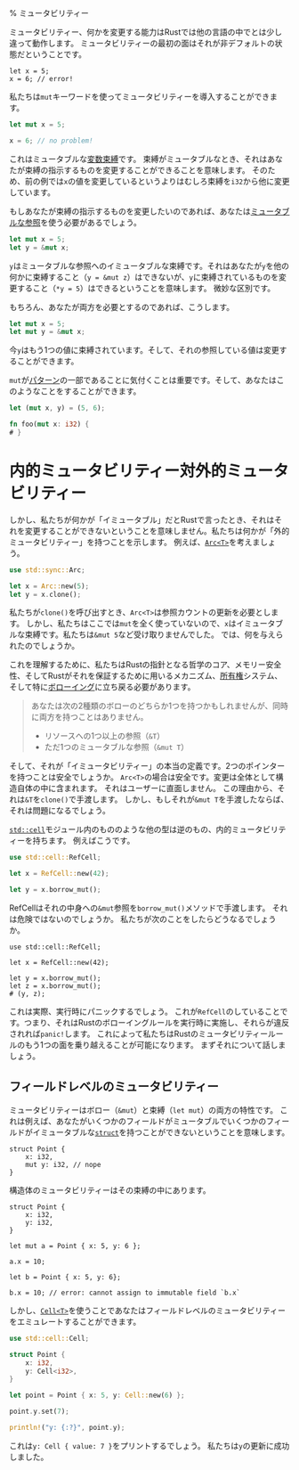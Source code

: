 % ミュータビリティー

ミュータビリティー、何かを変更する能力はRustでは他の言語の中でとは少し違って動作します。
ミュータビリティーの最初の面はそれが非デフォルトの状態だということです。

```rust,ignore
let x = 5;
x = 6; // error!
```

私たちは`mut`キーワードを使ってミュータビリティーを導入することができます。

```rust
let mut x = 5;

x = 6; // no problem!
```

これはミュータブルな[変数束縛][vb]です。
束縛がミュータブルなとき、それはあなたが束縛の指示するものを変更することができることを意味します。
そのため、前の例では`x`の値を変更しているというよりはむしろ束縛を`i32`から他に変更しています。

[vb]: variable-bindings.html

もしあなたが束縛の指示するものを変更したいのであれば、あなたは[ミュータブルな参照][mr]を使う必要があるでしょう。

```rust
let mut x = 5;
let y = &mut x;
```

[mr]: references-and-borrowing.html

`y`はミュータブルな参照へのイミュータブルな束縛です。それはあなたが`y`を他の何かに束縛すること（`y = &mut z`）はできないが、`y`に束縛されているものを変更すること（`*y = 5`）はできるということを意味します。
微妙な区別です。

もちろん、あなたが両方を必要とするのであれば、こうします。

```rust
let mut x = 5;
let mut y = &mut x;
```

今`y`はもう1つの値に束縛されています。そして、それの参照している値は変更することができます。

`mut`が[パターン][pattern]の一部であることに気付くことは重要です。そして、あなたはこのようなことをすることができます。

```rust
let (mut x, y) = (5, 6);

fn foo(mut x: i32) {
# }
```

[pattern]: patterns.html

# 内的ミュータビリティー対外的ミュータビリティー

しかし、私たちが何かが「イミュータブル」だとRustで言ったとき、それはそれを変更することができないということを意味しません。私たちは何かが「外的ミュータビリティー」を持つことを示します。
例えば、[`Arc<T>`][arc]を考えましょう。

```rust
use std::sync::Arc;

let x = Arc::new(5);
let y = x.clone();
```

[arc]: ../std/sync/struct.Arc.html

私たちが`clone()`を呼び出すとき、`Arc<T>`は参照カウントの更新を必要とします。
しかし、私たちはここでは`mut`を全く使っていないので、`x`はイミュータブルな束縛です。私たちは`&mut 5`など受け取りませんでした。
では、何を与えられたのでしょうか。

これを理解するために、私たちはRustの指針となる哲学のコア、メモリー安全性、そしてRustがそれを保証するために用いるメカニズム、[所有権][ownership]システム、そして特に[ボローイング][borrowing]に立ち戻る必要があります。

> あなたは次の2種類のボローのどちらか1つを持つかもしれませんが、同時に両方を持つことはありません。
>
> * リソースへの1つ以上の参照（`&T`）
> * ただ1つのミュータブルな参照（`&mut T`）

[ownership]: ownership.html
[borrowing]: references-and-borrowing.html#borrowing

そして、それが「イミュータビリティー」の本当の定義です。2つのポインターを持つことは安全でしょうか。
`Arc<T>`の場合は安全です。変更は全体として構造自体の中に含まれます。
それはユーザーに直面しません。
この理由から、それは`&T`を`clone()`で手渡します。
しかし、もしそれが`&mut T`を手渡したならば、それは問題になるでしょう。

[`std::cell`][stdcell]モジュール内のもののような他の型は逆のもの、内的ミュータビリティーを持ちます。
例えばこうです。

```rust
use std::cell::RefCell;

let x = RefCell::new(42);

let y = x.borrow_mut();
```

[stdcell]: ../std/cell/index.html

RefCellはそれの中身への`&mut`参照を`borrow_mut()`メソッドで手渡します。
それは危険ではないのでしょうか。
私たちが次のことをしたらどうなるでしょうか。

```rust,ignore
use std::cell::RefCell;

let x = RefCell::new(42);

let y = x.borrow_mut();
let z = x.borrow_mut();
# (y, z);
```

これは実際、実行時にパニックするでしょう。
これが`RefCell`のしていることです。つまり、それはRustのボローイングルールを実行時に実施し、それらが違反されれば`panic!`します。
これによって私たちはRustのミュータビリティールールのもう1つの面を乗り越えることが可能になります。
まずそれについて話しましょう。

## フィールドレベルのミュータビリティー

ミュータビリティーはボロー（`&mut`）と束縛（`let mut`）の両方の特性です。
これは例えば、あなたがいくつかのフィールドがミュータブルでいくつかのフィールドがイミュータブルな[`struct`][struct]を持つことができないということを意味します。

```rust,ignore
struct Point {
    x: i32,
    mut y: i32, // nope
}
```

構造体のミュータビリティーはその束縛の中にあります。

```rust,ignore
struct Point {
    x: i32,
    y: i32,
}

let mut a = Point { x: 5, y: 6 };

a.x = 10;

let b = Point { x: 5, y: 6};

b.x = 10; // error: cannot assign to immutable field `b.x`
```

[struct]: structs.html

しかし、[`Cell<T>`][cell]を使うことであなたはフィールドレベルのミュータビリティーをエミュレートすることができます。

```rust
use std::cell::Cell;

struct Point {
    x: i32,
    y: Cell<i32>,
}

let point = Point { x: 5, y: Cell::new(6) };

point.y.set(7);

println!("y: {:?}", point.y);
```

[cell]: ../std/cell/struct.Cell.html

これは`y: Cell { value: 7 }`をプリントするでしょう。
私たちは`y`の更新に成功しました。
